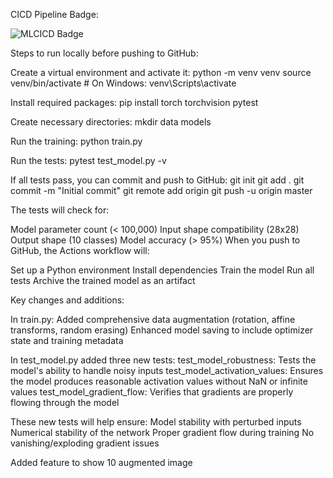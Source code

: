 CICD Pipeline Badge:

![MLCICD Badge](https://github.com/abhimanyuprasad/CNNCICDSession4/actions/workflows/ml-pipeline.yml/badge.svg)


Steps to run locally before pushing to GitHub:

Create a virtual environment and activate it: 
python -m venv venv source venv/bin/activate # On Windows: venv\Scripts\activate

Install required packages: 
pip install torch torchvision pytest

Create necessary directories: mkdir data models

Run the training: python train.py

Run the tests: pytest test_model.py -v

If all tests pass, you can commit and push to GitHub: 
git init git add . 
git commit -m "Initial commit" 
git remote add origin 
git push -u origin master

The tests will check for:

Model parameter count (< 100,000)
Input shape compatibility (28x28)
Output shape (10 classes)
Model accuracy (> 95%)
When you push to GitHub, the Actions workflow will:

Set up a Python environment
Install dependencies
Train the model
Run all tests
Archive the trained model as an artifact

Key changes and additions:

In train.py:
Added comprehensive data augmentation (rotation, affine transforms, random erasing)
Enhanced model saving to include optimizer state and training metadata

In test_model.py added three new tests:
test_model_robustness: Tests the model's ability to handle noisy inputs
test_model_activation_values: Ensures the model produces reasonable activation values without NaN or infinite values
test_model_gradient_flow: Verifies that gradients are properly flowing through the model

These new tests will help ensure:
Model stability with perturbed inputs
Numerical stability of the network
Proper gradient flow during training
No vanishing/exploding gradient issues

Added feature to show 10 augmented image



